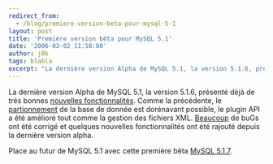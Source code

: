 ```yaml
---
redirect_from:
  - /blog/premiere-version-beta-pour-mysql-5-1
layout: post
title: 'Première version bêta pour MySQL 5.1'
date: '2006-03-02 11:58:00'
author: j0k
tags: blabla
excerpt: "La dernière version Alpha de MySQL 5.1, la version 5.1.6, présenté déjà de très bonnes [nouvelles fonctionnalités](http://www.j0k3r.net/news-la-5-1-6-alpha-de-mysql-1091.html).     \nComme la précédente, le [partionnement](http://dev.mysql.com/tech-resources/articles/partitioning.html) de la base de donnée est dorénavant possible, le plugin API a      …"
---
```


La dernière version Alpha de MySQL 5.1, la version 5.1.6, présenté déjà de très bonnes [nouvelles fonctionnalités](http://www.j0k3r.net/news-la-5-1-6-alpha-de-mysql-1091.html).
Comme la précédente, le [partionnement](http://dev.mysql.com/tech-resources/articles/partitioning.html) de la base de donnée est dorénavant possible, le plugin API a été amélioré tout comme la gestion des fichiers XML.   [Beaucoup](http://dev.mysql.com/doc/refman/5.1/en/news-5-1-7.html) de buGs ont été corrigé et quelques nouvelles fonctionnalités ont été rajouté depuis la dernière version alpha.

Place au futur de MySQL 5.1 avec cette première bêta [MySQL 5.1.7](http://dev.mysql.com/downloads/mysql/5.1.html).
